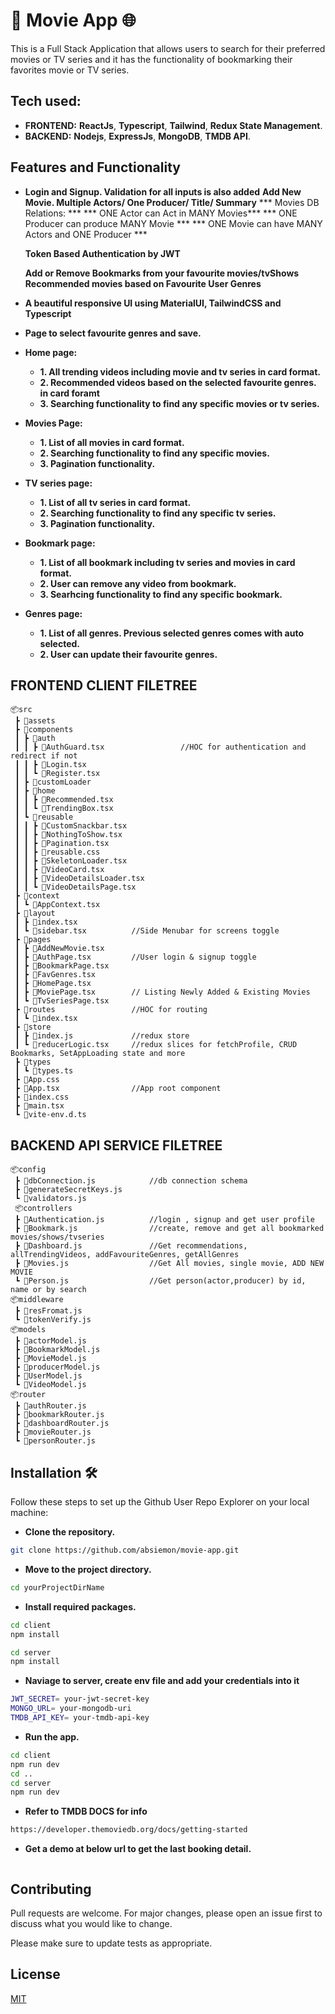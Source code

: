 # 🚀 Movie App 🌐

This is a Full Stack Application  that allows users to search for their preferred movies or TV series and it has the functionality of bookmarking their favorites movie or TV series. 

## Tech used:
- **FRONTEND:** **ReactJs**, **Typescript**, **Tailwind**, **Redux State Management**.
- **BACKEND:** **Nodejs**, **ExpressJs**, **MongoDB**, **TMDB API**.

## Features and Functionality

- **Login and Signup. Validation for all inputs is also added**
  **Add New Movie. Multiple Actors/ One Producer/ Title/ Summary**
    *** Movies DB Relations: ***
    *** ONE Actor can Act in MANY Movies***
    *** ONE Producer can produce MANY  Movie ***
    *** ONE Movie can have MANY Actors and ONE Producer ***

    **Token Based Authentication by JWT**

  **Add or Remove Bookmarks from your favourite movies/tvShows**
  **Recommended movies based on Favourite User Genres**

- **A beautiful responsive UI using MaterialUI, TailwindCSS and Typescript**



- **Page to select favourite genres and save.**
- **Home page:**
    - **1. All trending videos including movie and tv series in card format.**
    - **2. Recommended videos based on the selected favourite genres. in card foramt**
    - **3. Searching functionality to find any specific movies or tv series.**
- **Movies Page:**
    - **1. List of all movies in card format.**
    - **2. Searching functionality to find any specific movies.**
    - **3. Pagination functionality.**
- **TV series page:**
    - **1. List of all tv series in card format.**
    - **2. Searching functionality to find any specific tv series.**
    - **3. Pagination functionality.**
- **Bookmark page:**
    - **1. List of all bookmark including tv series and movies in card format.**
    - **2. User can remove any video from bookmark.**
    - **3. Searhcing functionality to find any specific bookmark.**
- **Genres page:**
    - **1. List of all genres. Previous selected genres comes with auto selected.**
    - **2. User can update their favourite genres.**

## FRONTEND CLIENT FILETREE

```
📦src
 ┣ 📂assets
 ┣ 📂components
 ┃ ┣ 📂auth
 ┃ ┃ ┣ 📜AuthGuard.tsx                 //HOC for authentication and redirect if not
 ┃ ┃ ┣ 📜Login.tsx
 ┃ ┃ ┗ 📜Register.tsx
 ┃ ┣ 📂customLoader
 ┃ ┣ 📂home
 ┃ ┃ ┣ 📜Recommended.tsx
 ┃ ┃ ┗ 📜TrendingBox.tsx
 ┃ ┗ 📂reusable
 ┃ ┃ ┣ 📜CustomSnackbar.tsx
 ┃ ┃ ┣ 📜NothingToShow.tsx
 ┃ ┃ ┣ 📜Pagination.tsx
 ┃ ┃ ┣ 📜reusable.css
 ┃ ┃ ┣ 📜SkeletonLoader.tsx
 ┃ ┃ ┣ 📜VideoCard.tsx
 ┃ ┃ ┣ 📜VideoDetailsLoader.tsx
 ┃ ┃ ┗ 📜VideoDetailsPage.tsx
 ┣ 📂context
 ┃ ┗ 📜AppContext.tsx
 ┣ 📂layout
 ┃ ┣ 📜index.tsx
 ┃ ┗ 📜sidebar.tsx          //Side Menubar for screens toggle
 ┣ 📂pages                  
 ┃ ┣ 📜AddNewMovie.tsx      
 ┃ ┣ 📜AuthPage.tsx         //User login & signup toggle
 ┃ ┣ 📜BookmarkPage.tsx
 ┃ ┣ 📜FavGenres.tsx
 ┃ ┣ 📜HomePage.tsx
 ┃ ┣ 📜MoviePage.tsx        // Listing Newly Added & Existing Movies
 ┃ ┗ 📜TvSeriesPage.tsx
 ┣ 📂routes                 //HOC for routing 
 ┃ ┗ 📜index.tsx
 ┣ 📂store
 ┃ ┣ 📜index.js             //redux store 
 ┃ ┗ 📜reducerLogic.tsx     //redux slices for fetchProfile, CRUD Bookmarks, SetAppLoading state and more
 ┣ 📂types
 ┃ ┗ 📜types.ts
 ┣ 📜App.css
 ┣ 📜App.tsx                //App root component
 ┣ 📜index.css
 ┣ 📜main.tsx
 ┗ 📜vite-env.d.ts
```

## BACKEND API SERVICE FILETREE

```
📦config
 ┣ 📜dbConnection.js            //db connection schema
 ┣ 📜generateSecretKeys.js      
 ┗ 📜validators.js              
 📦controllers
 ┣ 📜Authentication.js          //login , signup and get user profile
 ┣ 📜Bookmark.js                //create, remove and get all bookmarked movies/shows/tvseries
 ┣ 📜Dashboard.js               //Get recommendations, allTrendingVideos, addFavouriteGenres, getAllGenres
 ┣ 📜Movies.js                  //Get All movies, single movie, ADD NEW MOVIE
 ┗ 📜Person.js                  //Get person(actor,producer) by id, name or by search
📦middleware
 ┣ 📜resFromat.js
 ┗ 📜tokenVerify.js
📦models
 ┣ 📜actorModel.js
 ┣ 📜BookmarkModel.js
 ┣ 📜MovieModel.js     
 ┣ 📜producerModel.js
 ┣ 📜UserModel.js
 ┗ 📜VideoModel.js
📦router
 ┣ 📜authRouter.js
 ┣ 📜bookmarkRouter.js
 ┣ 📜dashboardRouter.js
 ┣ 📜movieRouter.js
 ┗ 📜personRouter.js
```


## Installation 🛠️

Follow these steps to set up the Github User Repo Explorer on your local machine:

- **Clone the repository.**
```bash
git clone https://github.com/absiemon/movie-app.git
```
- **Move to the project directory.**
```bash
cd yourProjectDirName
```
- **Install required packages.**
```bash
cd client
npm install

cd server
npm install
```

- **Naviage to server, create env file and add your credentials into it**
```bash
JWT_SECRET= your-jwt-secret-key
MONGO_URL= your-mongodb-uri
TMDB_API_KEY= your-tmdb-api-key
```

- **Run the app.**
```bash
cd client
npm run dev
cd ..
cd server
npm run dev
```

- **Refer to TMDB DOCS for info**
```bash
https://developer.themoviedb.org/docs/getting-started
```

- **Get a demo at below url to get the last booking detail.**
```bash

```

## Contributing

Pull requests are welcome. For major changes, please open an issue first
to discuss what you would like to change.

Please make sure to update tests as appropriate.

## License

[MIT](https://choosealicense.com/licenses/mit/)
